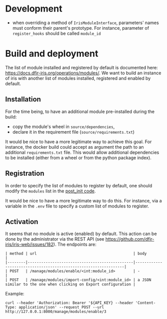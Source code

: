
# Development

* when overriding a method of `IrisModuleInterface`, parameters' names must conform their parent's prototype. 
  For instance, parameter of `register_hooks` should be called `module_id`

# Build and deployment

The list of module installed and registered by default is documented here: https://docs.dfir-iris.org/operations/modules/.
We want to build an instance of iris with another list of modules installed, registered and enabled by default.

## Installation

For the time being, to have an additional module pre-installed during the build:
* copy the module's wheel in `source/dependencies`,
* declare it in the requirement file (`source/requirements.txt`)

It would be nice to have a more legitimate way to achieve this goal.
For instance, the docker build could accept as argument the path to an additional `requirements.txt` file.
This would allow additional dependencies to be installed (either from a wheel or from the python package index).

## Registration

In order to specify the list of modules to register by default, one should modify the `modules` list in 
the [post_init code](https://github.com/dfir-iris/iris-web/blob/v2.0.0-beta-1/source/app/post_init.py#L1015).

It would be nice to have a more legitimate way to do this. 
For instance, via a variable in the `.env` file to specify a custom list of modules to register.

## Activation

It seems that no module is active (enabled) by default. This action can be done by the administrator via the REST API (see https://github.com/dfir-iris/iris-web/issues/182). The endpoints are:
```
| method | url                                           | body                                                            |
|--------|-----------------------------------------------|-----------------------------------------------------------------|
| POST   | /manage/modules/enable/<int:module_id>        | -                                                               |
| POST   | /manage/modules/import-config/<int:module_id> | a JSON similar to the one when clicking on Export configuration |
```
Example:
```
curl --header 'Authorization: Bearer '${API_KEY} --header 'Content-Type: application/json' --request POST --url http://127.0.0.1:8000/manage/modules/enable/3
```

